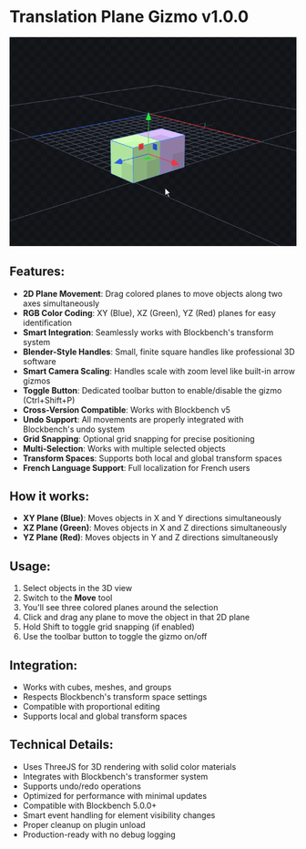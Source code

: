 # Translation Plane Gizmo v1.0.0

![Demo](demo.gif)

## Features:
- **2D Plane Movement**: Drag colored planes to move objects along two axes simultaneously
- **RGB Color Coding**: XY (Blue), XZ (Green), YZ (Red) planes for easy identification
- **Smart Integration**: Seamlessly works with Blockbench's transform system
- **Blender-Style Handles**: Small, finite square handles like professional 3D software
- **Smart Camera Scaling**: Handles scale with zoom level like built-in arrow gizmos
- **Toggle Button**: Dedicated toolbar button to enable/disable the gizmo (Ctrl+Shift+P)
- **Cross-Version Compatible**: Works with Blockbench v5
- **Undo Support**: All movements are properly integrated with Blockbench's undo system
- **Grid Snapping**: Optional grid snapping for precise positioning
- **Multi-Selection**: Works with multiple selected objects
- **Transform Spaces**: Supports both local and global transform spaces
- **French Language Support**: Full localization for French users

## How it works:
- **XY Plane (Blue)**: Moves objects in X and Y directions simultaneously
- **XZ Plane (Green)**: Moves objects in X and Z directions simultaneously
- **YZ Plane (Red)**: Moves objects in Y and Z directions simultaneously

## Usage:
1. Select objects in the 3D view
2. Switch to the **Move** tool
3. You'll see three colored planes around the selection
4. Click and drag any plane to move the object in that 2D plane
5. Hold Shift to toggle grid snapping (if enabled)
6. Use the toolbar button to toggle the gizmo on/off

## Integration:
- Works with cubes, meshes, and groups
- Respects Blockbench's transform space settings
- Compatible with proportional editing
- Supports local and global transform spaces

## Technical Details:
- Uses ThreeJS for 3D rendering with solid color materials
- Integrates with Blockbench's transformer system
- Supports undo/redo operations
- Optimized for performance with minimal updates
- Compatible with Blockbench 5.0.0+
- Smart event handling for element visibility changes
- Proper cleanup on plugin unload
- Production-ready with no debug logging
